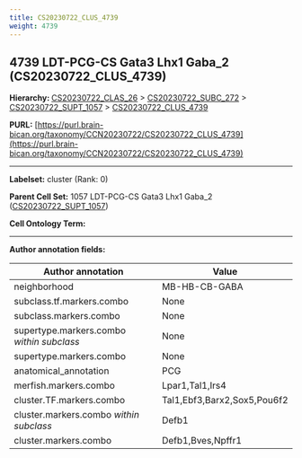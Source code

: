 ```yaml
---
title: CS20230722_CLUS_4739
weight: 4739
---
```

## 4739 LDT-PCG-CS Gata3 Lhx1 Gaba_2 (CS20230722_CLUS_4739)
<b>Hierarchy: </b>
[CS20230722_CLAS_26](../CS20230722_CLAS_26) >
[CS20230722_SUBC_272](../CS20230722_SUBC_272) >
[CS20230722_SUPT_1057](../CS20230722_SUPT_1057) >
[CS20230722_CLUS_4739](../CS20230722_CLUS_4739)

**PURL:** [https://purl.brain-bican.org/taxonomy/CCN20230722/CS20230722_CLUS_4739](https://purl.brain-bican.org/taxonomy/CCN20230722/CS20230722_CLUS_4739)

---


**Labelset:** cluster (Rank: 0)

**Parent Cell Set:** 1057 LDT-PCG-CS Gata3 Lhx1 Gaba_2 ([CS20230722_SUPT_1057](../CS20230722_SUPT_1057))



**Cell Ontology Term:** 

[MARKER GENES.]: #


---

[TRANSFERRED ANNOTATIONS.]: #


[AUTHOR ANNOTATION FIELDS.]: #


**Author annotation fields:**

| Author annotation | Value |
|-------------------|-------|
|neighborhood|MB-HB-CB-GABA|
|subclass.tf.markers.combo|None|
|subclass.markers.combo|None|
|supertype.markers.combo _within subclass_|None|
|supertype.markers.combo|None|
|anatomical_annotation|PCG|
|merfish.markers.combo|Lpar1,Tal1,Irs4|
|cluster.TF.markers.combo|Tal1,Ebf3,Barx2,Sox5,Pou6f2|
|cluster.markers.combo _within subclass_|Defb1|
|cluster.markers.combo|Defb1,Bves,Npffr1|
